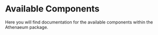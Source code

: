 # Available Components

Here you will find documentation for the available components within the Athenaeum package.
